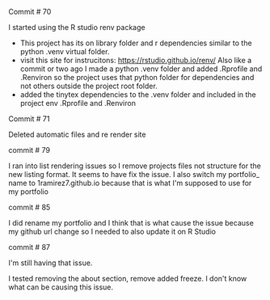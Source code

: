 


Commit # 70

I started using the R studio renv package
- This project has its on library folder and r dependencies similar to the python .venv virtual folder. 
- visit this site for instrucitons: https://rstudio.github.io/renv/
Also like a commit or two ago I made a python .venv folder and added .Rprofile and .Renviron so the project uses that python folder for dependencies and not others outside the project root folder. 
- added the tinytex dependencies to the .venv folder and included in the project env .Rprofile and .Renviron

Commit # 71

Deleted automatic files and re render site

commit # 79

I ran into list rendering issues so I remove projects files not structure for the new listing format. It seems to have fix the issue. I also switch my portfolio_ name to 1ramirez7.github.io because that is what I'm supposed to use for my portfolio

commit # 85 

I did rename my portfolio and I think that is what cause the issue because my github url change so I needed to also update it on R Studio

commit # 87 

I'm still having that issue.

I tested removing the about section, remove added freeze. I don't know what can be causing this issue.